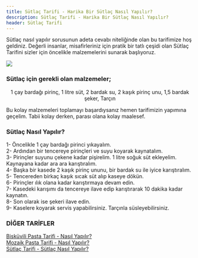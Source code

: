 ```yaml
---
title: Sütlaç Tarifi - Harika Bir Sütlaç Nasıl Yapılır?
description: Sütlaç Tarifi - Harika Bir Sütlaç Nasıl Yapılır?
header: Sütlaç Tarifi
---
```

Sütlaç nasıl yapılır sorusunun adeta cevabı niteliğinde olan bu tarifimize hoş geldiniz. Değerli insanlar, misafirleriniz için pratik bir tatlı çeşidi olan Sütlaç Tarifini sizler için öncelikle malzemelerini sunarak başlıyoruz.

<img src="https://kral.site/img/sutlac-tarifi.jpg">

<h3>Sütlaç için gerekli olan malzemeler;</h3>
<center>1 çay bardağı pirinç, 1 litre süt, 2 bardak su, 2 kaşık pirinç unu, 1,5 bardak şeker, Tarçın</center>

Bu kolay malzemeleri toplamayı başardıysanız hemen tarifimizin yapımına geçelim. Tabii kolay derken, parası olana kolay maalesef.

<h3>Sütlaç Nasıl Yapılır?</h3>
1- Öncelikle 1 çay bardağı pirinci yıkayalım.<br>
2- Ardından bir tencereye pirinçleri ve suyu koyarak kaynatalım.<br>
3- Pirinçler suyunu çekene kadar pişirelim. 1 litre soğuk süt ekleyelim. Kaynayana kadar ara ara karıştıralım.<br>
4- Başka bir kasede 2 kaşık pirinç ununu, bir bardak su ile iyice karıştıralım.<br>
5- Tencereden birkaç kaşık sıcak süt alıp kaseye dökün.<br>
6- Pirinçler ılık olana kadar karıştırmaya devam edin.<br>
7- Kasedeki karışımı da tencereye ilave edip karıştırarak 10 dakika kadar kaynatın.<br>
8- Son olarak ise şekeri ilave edin.<br>
9- Kaselere koyarak servis yapabilirsiniz. Tarçınla süsleyebilirsiniz. <br>

<h3>DİĞER TARİFLER</h3>
<a href="https://kral.site/biskuvili-pasta-tarifi">Bisküvili Pasta Tarifi - Nasıl Yapılır?</a><br>
<a href="https://kral.site/mozaik-pasta-tarifi">Mozaik Pasta Tarifi - Nasıl Yapılır?</a><br>
<a href="https://kral.site/sutlac-tarifi-nasil-yapilir">Sütlaç Tarifi - Sütlaç Nasıl Yapılır?</a><br>
